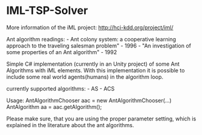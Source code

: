 # IML-TSP-Solver

More information of the iML project: http://hci-kdd.org/project/iml/

Ant algorithm readings:
	- Ant colony system: a cooperative learning approach to the traveling salesman 
 	  problem" - 1996
	- "An  investigation  of  some  properties of an Ant algorithm" - 1992

Simple C# implementation (currently in an Unity project) of some Ant Algorithms with iML elements.
With this implementation it is possible to include some real world agents(humans) in the algorithm loop. 

currently supported algorithms:
	- AS
	- ACS

Usage:
    AntAlgorithmChooser aac = new AntAlgorithmChooser(...)
    AntAlgorithm aa = aac.getAlgorithm(); 

Please make sure, that you are using the proper parameter setting, which is explained in the literature about the ant algorithms.
